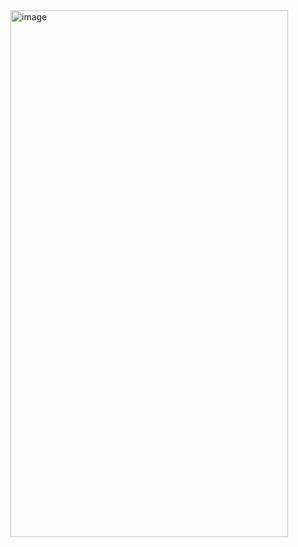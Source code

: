 <img width="444" height="843" alt="image" src="https://github.com/user-attachments/assets/26e5612c-7a2f-45bf-ba02-8d134071d1fe" />
